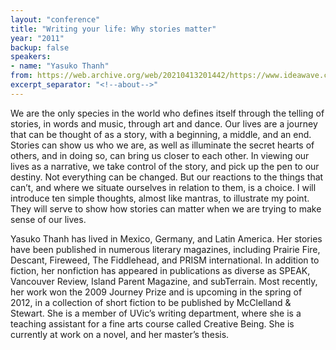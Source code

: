 ```yaml
---
layout: "conference"
title: "Writing your life: Why stories matter"
year: "2011"
backup: false
speakers:
- name: "Yasuko Thanh"
from: https://web.archive.org/web/20210413201442/https://www.ideawave.ca/2011-conference/writing-your-life-why-stories-matter
excerpt_separator: "<!--about-->"
---
```


We are the only species in the world who defines itself through the telling of
stories, in words and music, through art and dance. Our lives are a journey
that can be thought of as a story, with a beginning, a middle, and an end.
Stories can show us who we are, as well as illuminate the secret hearts of
others, and in doing so, can bring us closer to each other. In viewing our
lives as a narrative, we take control of the story, and pick up the pen to our
destiny. Not everything can be changed. But our reactions to the things that
can’t, and where we situate ourselves in relation to them, is a choice. I will
introduce ten simple thoughts, almost like mantras, to illustrate my point.
They will serve to show how stories can matter when we are trying to make
sense of our lives.

<!--about-->

Yasuko Thanh has lived in Mexico, Germany, and Latin America. Her stories
have been published in numerous literary magazines, including Prairie Fire,
Descant, Fireweed, The Fiddlehead, and PRISM international. In addition to
fiction, her nonfiction has appeared in publications as diverse as SPEAK,
Vancouver Review, Island Parent Magazine, and subTerrain. Most recently, her
work won the 2009 Journey Prize and is upcoming in the spring of 2012, in a
collection of short fiction to be published by McClelland & Stewart. She is a
member of UVic’s writing department, where she is a teaching assistant for a
fine arts course called Creative Being. She is currently at work on a novel,
and her master’s thesis.
